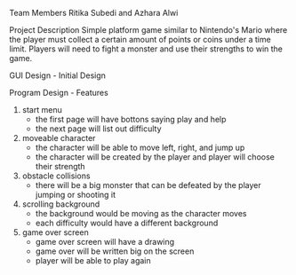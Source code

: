 Team Members
Ritika Subedi and Azhara Alwi

Project Description
Simple platform game similar to Nintendo's Mario where the player must collect a certain amount of points or coins under a time limit. Players will need to fight a monster and use their strengths to win the game.

GUI Design - Initial Design

Program Design - Features
1. start menu
   - the first page will have bottons saying play and help
   - the next page will list out difficulty 
2. moveable character
   - the character will be able to move left, right, and jump up
   - the character will be created by the player and player will choose their strength 
3. obstacle collisions
   - there will be a big monster that can be defeated by the player jumping or shooting it
4. scrolling background
   - the background would be moving as the character moves
   - each difficulty would have a different background
5. game over screen
   - game over screen will have a drawing
   - game over will be written big on the screen
   - player will be able to play again 
